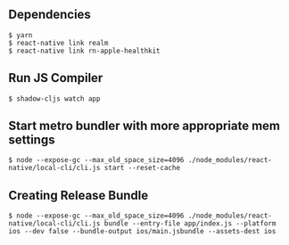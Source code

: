 
## Dependencies

    $ yarn
    $ react-native link realm
    $ react-native link rn-apple-healthkit


## Run JS Compiler

    $ shadow-cljs watch app


## Start metro bundler with more appropriate mem settings

    $ node --expose-gc --max_old_space_size=4096 ./node_modules/react-native/local-cli/cli.js start --reset-cache


## Creating Release Bundle

    $ node --expose-gc --max_old_space_size=4096 ./node_modules/react-native/local-cli/cli.js bundle --entry-file app/index.js --platform ios --dev false --bundle-output ios/main.jsbundle --assets-dest ios
